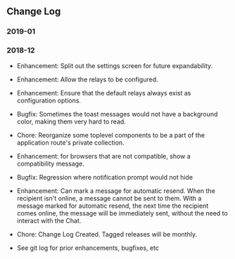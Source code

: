 ## Change Log

### 2019-01

### 2018-12

 - Enhancement: Split out the settings screen for future expandability.
 - Enhancement: Allow the relays to be configured.
 - Enhancement: Ensure that the default relays always exist as configuration options.
 - Bugfix: Sometimes the toast messages would not have a background color, making them very hard to read.
 - Chore: Reorganize some toplevel components to be a part of the application route's private collection.
 - Enhancement: for browsers that are not compatible, show a compatibility message.
 - Bugfix: Regression where notification prompt would not hide
 - Enhancement: Can mark a message for automatic resend. When the recipient isn't online, a message cannot be sent to them. With a message marked for automatic resend, the next time the recipient comes online, the message will be immediately sent, without the need to interact with the Chat.


 - Chore: Change Log Created. Tagged releases will be monthly.
 - See git log for prior enhancements, bugfixes, etc
